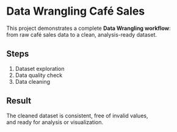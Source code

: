 # Data Wrangling Café Sales 

This project demonstrates a complete **Data Wrangling workflow**:  
from raw café sales data to a clean, analysis-ready dataset.

## Steps
1. Dataset exploration  
2. Data quality check  
3. Data cleaning  

## Result
The cleaned dataset is consistent, free of invalid values,  
and ready for analysis or visualization.
